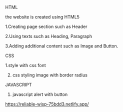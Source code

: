 HTML

the website is created using HTML5

1.Creating page section such as Header

2.Using texts such as Heading, Paragraph

3.Adding additional content such as Image and Button.

CSS

1.style with css font

2. css styling image with border radius 

JAVASCRIPT

1. javascript alert with button


https://reliable-wisp-75bdd3.netlify.app/
